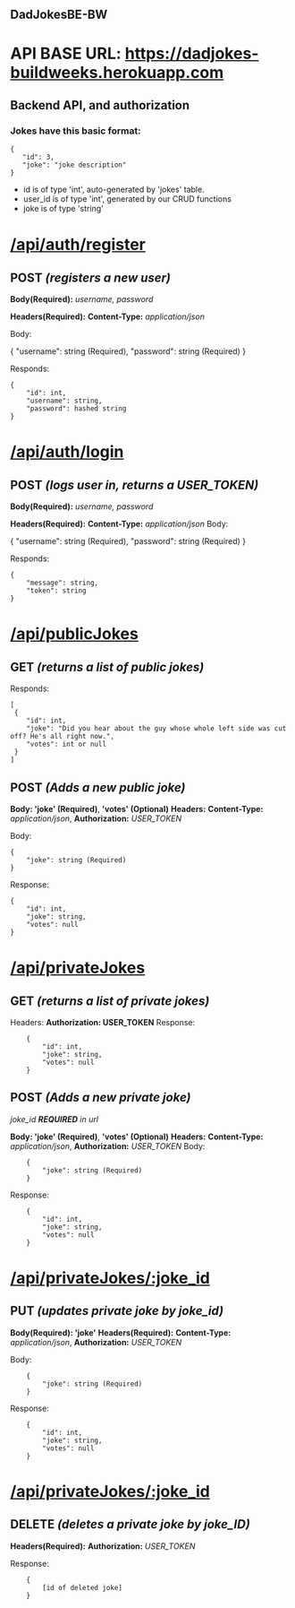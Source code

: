 ## DadJokesBE-BW

# API BASE URL: https://dadjokes-buildweeks.herokuapp.com

## Backend API, and authorization

### Jokes have this basic format:

    {
       "id": 3,
       "joke": "joke description"
    }

- id is of type 'int', auto-generated by 'jokes' table.
- user_id is of type 'int', generated by our CRUD functions
- joke is of type 'string'

# [/api/auth/register](https://dadjokes-buildweeks.herokuapp.com/api/auth/register)

## **POST** _(registers a new user)_

**Body(Required):** _username, password_

**Headers(Required):**
**Content-Type:** _application/json_

Body:
  
 {
"username": string (Required),
"password": string (Required)
}

Responds:

    {
        "id": int,
        "username": string,
        "password": hashed string
    }

# [/api/auth/login](https://dadjokes-buildweeks.herokuapp.com/api/auth/login)

## **POST** _(logs user in, returns a USER_TOKEN)_

**Body(Required):** _username, password_

**Headers(Required):**
**Content-Type:** _application/json_
Body:
  
 {
"username": string (Required),
"password": string (Required)
}

Responds:

    {
        "message": string,
        "token": string
    }

# [/api/publicJokes](https://dadjokes-buildweeks.herokuapp.com/api/publicJokes)

## **GET** _(returns a list of public jokes)_

Responds:

    [
     {
     	"id": int,
     	"joke": "Did you hear about the guy whose whole left side was cut off? He's all right now.",
     	"votes": int or null
     }
    ]

## **POST** _(Adds a new public joke)_

**Body: 'joke' (Required)**,
**'votes' (Optional)**
**Headers:**
**Content-Type:** _application/json_, **Authorization:** _USER_TOKEN_

Body:

    {
    	"joke": string (Required)
    }

Response:

    {
        "id": int,
        "joke": string,
        "votes": null
    }

# [/api/privateJokes](https://dadjokes-buildweeks.herokuapp.com/api/privateJokes)

## **GET** _(returns a list of private jokes)_

Headers: **Authorization: USER_TOKEN**
Response:

    	{
    	    "id": int,
    	    "joke": string,
    	    "votes": null
    	}

## **POST** _(Adds a new private joke)_

_joke_id **REQUIRED** in url_

**Body: 'joke' (Required)**,
**'votes' (Optional)**
**Headers:**
**Content-Type:** _application/json_, **Authorization:** _USER_TOKEN_
Body:

        {
        	"joke": string (Required)
        }

Response:

    	{
    	    "id": int,
    	    "joke": string,
    	    "votes": null
    	}

# [/api/privateJokes/:joke_id](https://dadjokes-buildweeks.herokuapp.com/api/privateJokes/:joke_id)

## **PUT** _(updates private joke by joke_id)_

**Body(Required): 'joke'**
**Headers(Required):**
**Content-Type:** _application/json_, **Authorization:** _USER_TOKEN_

Body:

        {
        	"joke": string (Required)
        }

Response:

    	{
    	    "id": int,
    	    "joke": string,
    	    "votes": null
    	}

# [/api/privateJokes/:joke_id](https://dadjokes-buildweeks.herokuapp.com/api/privateJokes/:joke_id)

## **DELETE** _(deletes a private joke by joke_ID)_

**Headers(Required):**
**Authorization:** _USER_TOKEN_

Response:

    	{
    	    [id of deleted joke]
    	}
